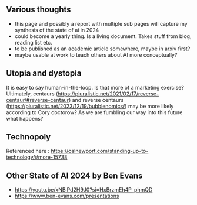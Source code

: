 ## Various thoughts

- this page and possibly a report with multiple sub pages will capture my synthesis of the state of ai in 2024
- could become a yearly thing. Is a living document. Takes stuff from blog, reading list etc.
- to be published as an academic article somewhere, maybe in arxiv first?
- maybe usable at work to teach others about AI more conceptually?

## Utopia and dystopia

It is easy to say human-in-the-loop. Is that more of a marketing exercise? Ultimately, centaurs (https://pluralistic.net/2021/02/17/reverse-centaur/#reverse-centaur) and reverse centaurs (https://pluralistic.net/2023/12/19/bubblenomics/) may be more likely according to Cory doctorow? As we are fumbling our way into this future what happens?

## Technopoly

Referenced here : https://calnewport.com/standing-up-to-technology/#more-15738

## Other State of AI 2024 by Ben Evans

- https://youtu.be/xNBiPd2H9J0?si=HxBrzmEh4P_phmQD
- https://www.ben-evans.com/presentations
